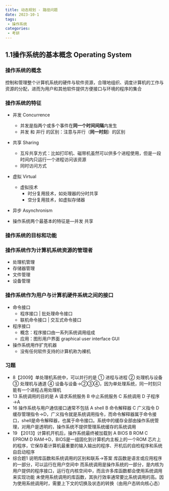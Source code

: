 ```yaml
---
title: 动态规划 - 路径问题
date: 2023-10-1
tags:
 - 操作系统
categories:
 - 考研
---
```


## 1.1操作系统的基本概念 Operating System

### 操作系统的概念

控制和管理整个计算机系统的硬件与软件资源，合理地组织、调度计算机的工作与资源的分配，进而为用户和其他软件提供方便接口与环境的程序的集合

### 操作系统的特征

- 并发 Concurrence
    - 并发是指两个或多个事件在**同一个时间间隔**内发生
    - 并发 和 并行 的区别：注意与并行（**同一时刻**）的区别
- 共享 Sharing
    - 互斥共享方式：比如打印机、磁带机虽然可以供多个进程使用，但是一段时间内只运行一个进程访问该资源
    - 同时访问方式
- 虚拟 Virtual
    - 虚拟技术
        - 时分复用技术，如处理器的分时共享
        - 空分复用技术，如虚拟存储器
- 异步 Asynchronism

- 操作系统两个最基本的特征是―并发 共享

### 操作系统的目标和功能

### 操作系统作为计算机系统资源的管理者

- 处理机管理
- 存储器管理
- 文件管理
- 设备管理

### 操作系统作为用户与计算机硬件系统之间的接口

- 命令接口
    - 程序接口 | 批处理命令接口
    - 联机命令接口 | 交互式命令接口
- 程序接口
    - 概念：程序接口由一系列系统调用组成
    - 应用：图形用户界面 graphical user interface GUI
- 操作系统用作扩充机器
    - 没有任何软件支持的计算机称为裸机

### 习题
- 8【2009】单处理机系统中，可以并行的是
① 进程与进程
② 处理机与设备
③ 处理机与通道
④ 设备与设备→②③④，因为单处理系统，同一时刻只能有一个进程占用处理机
- 13 系统调用的目的是
A 请求系统服务
B 中止系统服务
C 系统调用
D 子程序→A
- 16 操作系统与用户通信接口通常不包括
A shell
B 命令解释器
C 广义指令 
D 缓存管理指令→D，广义指令就是系统调用指令，而命令解释器属于命令接口，shell是命令解释器，也属于命令接口。系统中的缓存全部由操作系统管理，对用户是透明的，操作系统不提供管理系统缓存的系统调用
- 19 【2013】计算机开机后，操作系统最终被加载到
A BIOS
B ROM
C EPROM
D RAM→D，BIOS是一组固化到计算机内主板上的一个ROM 芯片上的程序，它保存着计算机最重要的输入输出的程序、开机后的自检程序和系统自启动程序
- 综合题1 说明库函数和系统调用的区别和联系→答案
库函数是语言或应用程序的一部分，可以运行在用户空间中
而系统调用是操作系统的一部分，是内核为用户提供的程序接口，运行在内核空间中，而且许多库函数都会使用系统调用来实现功能
未使用系统调用的库函数，其执行效率通常要比系统调用的高。因为使用系统调用时，需要上下文的切换及状态的转换（由用户态转向核心态）